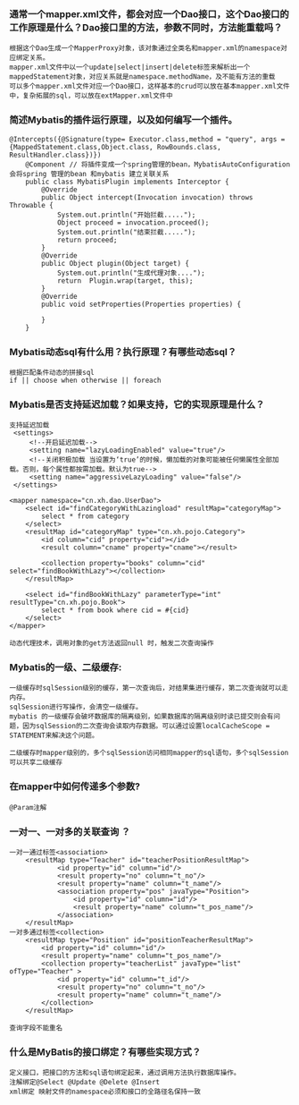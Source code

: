 ### 通常一个mapper.xml文件，都会对应一个Dao接口，这个Dao接口的工作原理是什么？Dao接口里的方法，参数不同时，方法能重载吗？
    根据这个Dao生成一个MapperProxy对象，该对象通过全类名和mapper.xml的namespace对应绑定关系。
    mapper.xml文件中以一个update|select|insert|delete标签来解析出一个mappedStatement对象，对应关系就是namespace.methodName，及不能有方法的重载
    可以多个mapper.xml文件对应一个Dao接口，这样基本的crud可以放在基本mapper.xml文件中，复杂拓展的sql，可以放在extMapper.xml文件中
    
### 简述Mybatis的插件运行原理，以及如何编写一个插件。
    
    @Intercepts({@Signature(type= Executor.class,method = "query", args = {MappedStatement.class,Object.class, RowBounds.class, ResultHandler.class})})
        @Component // 将插件变成一个spring管理的bean，MybatisAutoConfiguration会将spring 管理的bean 和mybatis 建立关联关系
        public class MybatisPlugin implements Interceptor {
            @Override
            public Object intercept(Invocation invocation) throws Throwable {
                System.out.println("开始拦截.....");
                Object proceed = invocation.proceed();
                System.out.println("结束拦截.....");
                return proceed;
            }
            @Override
            public Object plugin(Object target) {
                System.out.println("生成代理对象....");
                return  Plugin.wrap(target, this);
            }
            @Override
            public void setProperties(Properties properties) {
        
            }
        }
        
### Mybatis动态sql有什么用？执行原理？有哪些动态sql？
    根据匹配条件动态的拼接sql
    if || choose when otherwise || foreach 
    
### Mybatis是否支持延迟加载？如果支持，它的实现原理是什么？
    支持延迟加载
     <settings>
         <!--开启延迟加载-->
         <setting name="lazyLoadingEnabled" value="true"/>
         <!--关闭积极加载 当设置为‘true’的时候，懒加载的对象可能被任何懒属性全部加载。否则，每个属性都按需加载。默认为true-->
         <setting name="aggressiveLazyLoading" value="false"/>
     </settings>
     
    <mapper namespace="cn.xh.dao.UserDao">
        <select id="findCategoryWithLazingload" resultMap="categoryMap">
            select * from category
        </select>
        <resultMap id="categoryMap" type="cn.xh.pojo.Category">
            <id column="cid" property="cid"></id>
            <result column="cname" property="cname"></result>
    
            <collection property="books" column="cid" select="findBookWithLazy"></collection>
        </resultMap>
    
        <select id="findBookWithLazy" parameterType="int" resultType="cn.xh.pojo.Book">
            select * from book where cid = #{cid}
        </select>
    </mapper>
    
    动态代理技术，调用对象的get方法返回null 时，触发二次查询操作

### Mybatis的一级、二级缓存:
    一级缓存时sqlSession级别的缓存，第一次查询后，对结果集进行缓存，第二次查询就可以走内存。
    sqlSession进行写操作，会清空一级缓存。
    mybatis 的一级缓存会破坏数据库的隔离级别，如果数据库的隔离级别时读已提交则会有问题，因为sqlSession的二次查询会读取内存数据。可以通过设置localCacheScope = STATEMENT来解决这个问题。

    二级缓存时mapper级别的，多个sqlSession访问相同mapper的sql语句，多个sqlSession可以共享二级缓存
### 在mapper中如何传递多个参数?
    @Param注解
###  一对一、一对多的关联查询 ？ 
    一对一通过标签<association>
        <resultMap type="Teacher" id="teacherPositionResultMap">
        		<id property="id" column="id"/>
        		<result property="no" column="t_no"/>
        		<result property="name" column="t_name"/>
        		<association property="pos" javaType="Position">
        			<id property="id" column="id"/>
        			<result property="name" column="t_pos_name"/>
        		</association>
        </resultMap>
    一对多通过标签<collection>
        <resultMap type="Position" id="positionTeacherResultMap">
            <id property="id" column="id"/>
            <result property="name" column="t_pos_name"/>
            <collection property="teacherList" javaType="list" ofType="Teacher" >
                <id property="id" column="t_id"/>
                <result property="no" column="t_no"/>
                <result property="name" column="t_name"/>	
            </collection>
        </resultMap>

    查询字段不能重名

### 什么是MyBatis的接口绑定？有哪些实现方式？
    定义接口，把接口的方法和sql语句绑定起来，通过调用方法执行数据库操作。
    注解绑定@Select @Update @Delete @Insert
    xml绑定 映射文件的namespace必须和接口的全路径名保持一致
    

